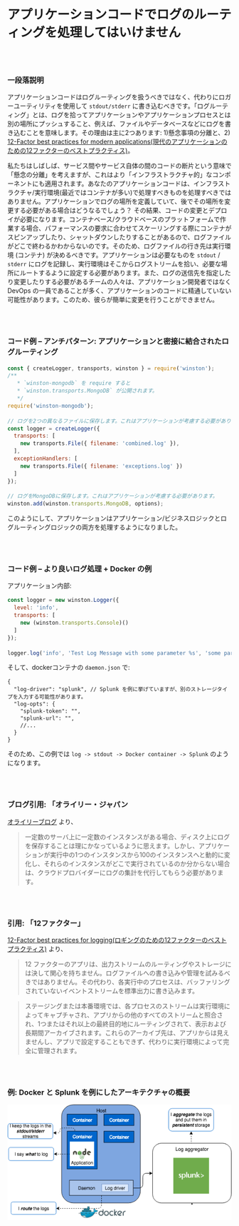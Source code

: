# アプリケーションコードでログのルーティングを処理してはいけません

<br/><br/>

### 一段落説明

アプリケーションコードはログルーティングを扱うべきではなく、代わりにロガーユーティリティを使用して `stdout/stderr` に書き込むべきです。「ログルーティング」とは、ログを拾ってアプリケーションやアプリケーションプロセスとは別の場所にプッシュすること、例えば、ファイルやデータベースなどにログを書き込むことを意味します。その理由は主に2つあります: 1)懸念事項の分離と、2) [12-Factor best practices for modern applications(現代のアプリケーションのための12ファクターのベストプラクティス)](https://12factor.net/logs)。

私たちはしばしば、サービス間やサービス自体の間のコードの断片という意味で「懸念の分離」を考えますが、これはより「インフラストラクチャ的」なコンポーネントにも適用されます。あなたのアプリケーションコードは、インフラストラクチャ/実行環境(最近ではコンテナが多い)で処理すべきものを処理すべきではありません。アプリケーションでログの場所を定義していて、後でその場所を変更する必要がある場合はどうなるでしょう？ その結果、コードの変更とデプロイが必要になります。コンテナベース/クラウドベースのプラットフォームで作業する場合、パフォーマンスの要求に合わせてスケーリングする際にコンテナがスピンアップしたり、シャットダウンしたりすることがあるので、ログファイルがどこで終わるかわからないのです。そのため、ログファイルの行き先は実行環境 (コンテナ) が決めるべきです。アプリケーションは必要なものを `stdout` / `stderr` にログを記録し、実行環境はそこからログストリームを拾い、必要な場所にルートするように設定する必要があります。また、ログの送信先を指定したり変更したりする必要があるチームの人々は、アプリケーション開発者ではなく DevOps の一員であることが多く、アプリケーションのコードに精通していない可能性があります。このため、彼らが簡単に変更を行うことができません。

<br/><br/>

### コード例 – アンチパターン: アプリケーションと密接に結合されたログルーティング

```javascript
const { createLogger, transports, winston } = require('winston');
/**
   * `winston-mongodb` を require すると
   * `winston.transports.MongoDB` が公開されます。
   */
require('winston-mongodb');
 
// ログを2つの異なるファイルに保存します。これはアプリケーションが考慮する必要があります。
const logger = createLogger({
  transports: [
    new transports.File({ filename: 'combined.log' }),
  ],
  exceptionHandlers: [
    new transports.File({ filename: 'exceptions.log' })
  ]
});
 
// ログをMongoDBに保存します。これはアプリケーションが考慮する必要があります。
winston.add(winston.transports.MongoDB, options);
```
このようにして、アプリケーションはアプリケーション/ビジネスロジックとログルーティングロジックの両方を処理するようになりました。

<br/><br/>

### コード例 – より良いログ処理 + Docker の例
アプリケーション内部:
```javascript
const logger = new winston.Logger({
  level: 'info',
  transports: [
    new (winston.transports.Console)()
  ]
});

logger.log('info', 'Test Log Message with some parameter %s', 'some parameter', { anything: 'This is metadata' });
```
そして、dockerコンテナの `daemon.json` で:
```json5
{
  "log-driver": "splunk", // Splunk を例に挙げていますが、別のストレージタイプを入力する可能性があります。
  "log-opts": {
    "splunk-token": "",
    "splunk-url": "",
    //...
  }
}
```
そのため、この例では `log -> stdout -> Docker container -> Splunk` のようになります。

<br/><br/>

### ブログ引用: 「オライリー・ジャパン

[オライリーブログ](https://www.oreilly.com/ideas/a-cloud-native-approach-to-logs) より、
 > 一定数のサーバ上に一定数のインスタンスがある場合、ディスク上にログを保存することは理にかなっているように思えます。しかし、アプリケーションが実行中の1つのインスタンスから100のインスタンスへと動的に変化し、それらのインスタンスがどこで実行されているのか分からない場合は、クラウドプロバイダーにログの集計を代行してもらう必要があります。

<br/><br/>

### 引用: 「12ファクター」

[12-Factor best practices for logging(ロギングのための12ファクターのベストプラクティス)](https://12factor.net/logs) より、
 > 12 ファクターのアプリは、出力ストリームのルーティングやストレージには決して関心を持ちません。ログファイルへの書き込みや管理を試みるべきではありません。その代わり、各実行中のプロセスは、バッファリングされていないイベントストリームを標準出力に書き込みます。
 
 > ステージングまたは本番環境では、各プロセスのストリームは実行環境によってキャプチャされ、アプリからの他のすべてのストリームと照合され、1つまたはそれ以上の最終目的地にルーティングされて、表示および長期間アーカイブされます。これらのアーカイブ先は、アプリからは見えませんし、アプリで設定することもできず、代わりに実行環境によって完全に管理されます。

<br/><br/>

 ### 例: Docker と Splunk を例にしたアーキテクチャの概要

![alt text](../../assets/images/logging-overview.png "ログルーティングの概要")

<br/><br/>

